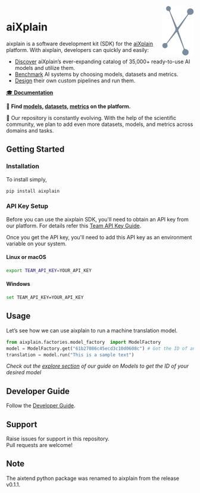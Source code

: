<img src="docs/assets/aixplain-brandmark-common.png" alt="aiXplain logo" title="aiXplain" align="right" height="132" width="85"/>

# aiXplain

aixplain is a software development kit (SDK) for the [aiXplain](https://aixplain.com/) platform. With aixplain, developers can quickly and easily:

- [Discover](https://aixplain.com/platform/discovery/) aiXplain’s ever-expanding catalog of 35,000+ ready-to-use AI models and utilize them.
- [Benchmark](https://aixplain.com/platform/benchmark/) AI systems by choosing models, datasets and metrics.
- [Design](https://aixplain.com/platform/studio/) their own custom pipelines and run them.

[🎓 **Documentation**](docs/user/user_doc.md)

🔎 **Find [models](https://platform.aixplain.com/discovery/models), [datasets](https://platform.aixplain.com/discovery/datasets), [metrics](https://platform.aixplain.com/discovery/metrics) on the platform.**

:yellow_heart: Our repository is constantly evolving. With the help of the scientific community, we plan to add even more datasets, models, and metrics across domains and tasks.

## Getting Started

### Installation
To install simply,
```bash
pip install aixplain
```

###  API Key Setup
Before you can use the aixplain SDK, you'll need to obtain an API key from our platform. For details refer this [Team API Key Guide](docs/user/api_setup.md).

Once you get the API key, you'll  need to add this API key as an environment variable on your system.

#### Linux or macOS
```bash
export TEAM_API_KEY=YOUR_API_KEY
```
#### Windows
```bash
set TEAM_API_KEY=YOUR_API_KEY
```
## Usage

Let’s see how we can use aixplain to run a machine translation model.

```python
from aixplain.factories.model_factory  import ModelFactory
model = ModelFactory.get("61b27086c45ecd3c10d0608c") # Got the ID of an MT model from our platform
translation = model.run("This is a sample text")
```
*Check out the [explore section](docs/user/user_doc.md#explore) of our guide on Models to get the ID of your desired model*

## Developer Guide

Follow the [Developer Guide](docs/development/developer_guide.md).

## Support
Raise issues for support in this repository.  
Pull requests are welcome!

## Note
The aixtend python package was renamed to aixplain from the release v0.1.1.
